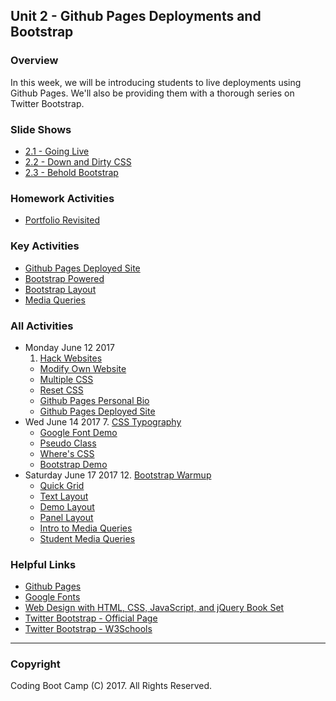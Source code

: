 ## Unit 2 - Github Pages Deployments and Bootstrap

### Overview

In this week, we will be introducing students to live deployments using Github Pages. We'll also be providing them with a thorough series on Twitter Bootstrap.

### Slide Shows

* [2.1 - Going Live](01-Day/Slide-Shows)
* [2.2 - Down and Dirty CSS](02-Day/Slide-Shows)
* [2.3 - Behold Bootstrap](03-Day/Slide-Shows)

### Homework Activities
* [Portfolio Revisited](../../../01-Class-Content/02-css-bootstrap/02-Homework/Instructions/homework-instructions.md)

### Key Activities

* [Github Pages Deployed Site](../../../01-Class-Content/02-css-bootstrap/01-Activities/06-GithubPagesProject)
* [Bootstrap Powered](../../../01-Class-Content/02-css-bootstrap/01-Activities/10-WheresCSS)
* [Bootstrap Layout](../../../01-Class-Content/02-css-bootstrap/01-Activities/16-PanelLayout)
* [Media Queries](../../../01-Class-Content/02-css-bootstrap/01-Activities/18-StudentMedia)
### All Activities

* Monday June 12 2017
  1. [Hack Websites](../../../01-Class-Content/02-css-bootstrap/01-Activities/01-Hack-Websites)
  * [Modify Own Website](../../../01-Class-Content/02-css-bootstrap/01-Activities/02-ModifyOwnWebsites)
  * [Multiple CSS](../../../01-Class-Content/02-css-bootstrap/01-Activities/03-MultipleCSS)
  * [Reset CSS](../../../01-Class-Content/02-css-bootstrap/01-Activities/04-ResetCSS)
  * [Github Pages Personal Bio](../../../01-Class-Content/02-css-bootstrap/01-Activities/05-GithubPagesPersonal)
  * [Github Pages Deployed Site](../../../01-Class-Content/02-css-bootstrap/01-Activities/06-GithubPagesProject)
* Wed June 14 2017
  7. [CSS Typography](../../../01-Class-Content/02-css-bootstrap/01-Activities/07-CSSTypography)
  * [Google Font Demo](../../../01-Class-Content/02-css-bootstrap/01-Activities/08-GoogleFontDemo)
  * [Pseudo Class](../../../01-Class-Content/02-css-bootstrap/01-Activities/09-Pseudoclass)
  * [Where's CSS](../../../01-Class-Content/02-css-bootstrap/01-Activities/10-WheresCSS)
  * [Bootstrap Demo](../../../01-Class-Content/02-css-bootstrap/01-Activities/11-BootstrapDemo)
* Saturday June 17 2017
  12. [Bootstrap Warmup](../../../01-Class-Content/02-css-bootstrap/01-Activities/12-WarmupBootstrap)
  * [Quick Grid](../../../01-Class-Content/02-css-bootstrap/01-Activities/13-InstructorGrids)
  * [Text Layout](../../../01-Class-Content/02-css-bootstrap/01-Activities/14-TextLayout)
  * [Demo Layout](../../../01-Class-Content/02-css-bootstrap/01-Activities/15-InstructorLayout)
  * [Panel Layout](../../../01-Class-Content/02-css-bootstrap/01-Activities/16-PanelLayout)
  * [Intro to Media Queries](../../../01-Class-Content/02-css-bootstrap/01-Activities/17-InstructorMedia)
  * [Student Media Queries](../../../01-Class-Content/02-css-bootstrap/01-Activities/18-StudentMedia)

### Helpful Links

* [Github Pages](https://pages.github.com/)
* [Google Fonts](https://www.google.com/fonts)
* [Web Design with HTML, CSS, JavaScript, and jQuery Book Set](http://www.amazon.com/Web-Design-HTML-JavaScript-jQuery/dp/1118907442)
* [Twitter Bootstrap - Official Page](http://getbootstrap.com/)
* [Twitter Bootstrap - W3Schools](http://www.w3schools.com/bootstrap/bootstrap_get_started.asp)

- - -

### Copyright

Coding Boot Camp (C) 2017. All Rights Reserved.
